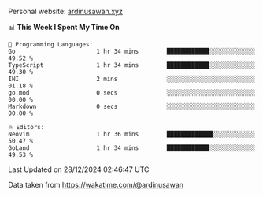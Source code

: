 Personal website: [ardinusawan.xyz](https://ardinusawan.xyz)

<!--START_SECTION:waka-->
📊 **This Week I Spent My Time On** 

```text
💬 Programming Languages: 
Go                       1 hr 34 mins        ████████████░░░░░░░░░░░░░   49.52 % 
TypeScript               1 hr 34 mins        ████████████░░░░░░░░░░░░░   49.30 % 
INI                      2 mins              ░░░░░░░░░░░░░░░░░░░░░░░░░   01.18 % 
go.mod                   0 secs              ░░░░░░░░░░░░░░░░░░░░░░░░░   00.00 % 
Markdown                 0 secs              ░░░░░░░░░░░░░░░░░░░░░░░░░   00.00 % 

🔥 Editors: 
Neovim                   1 hr 36 mins        █████████████░░░░░░░░░░░░   50.47 % 
GoLand                   1 hr 34 mins        ████████████░░░░░░░░░░░░░   49.53 % 
```


 Last Updated on 28/12/2024 02:46:47 UTC
<!--END_SECTION:waka-->
Data taken from https://wakatime.com/@ardinusawan

